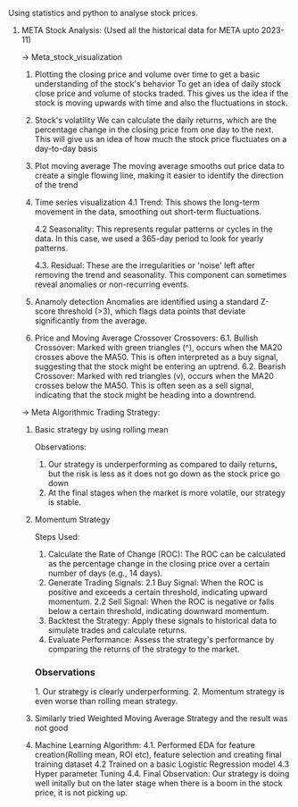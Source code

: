 Using statistics and python to analyse stock prices.

1. META Stock Analysis:
    (Used all the historical data for META upto 2023-11)

    -> Meta_stock_visualization
    1. Plotting the closing price and volume over time to get a basic understanding of the stock's behavior
        To get an idea of daily stock close price and volume of stocks traded. This gives us the idea if the stock is moving upwards with time and also the fluctuations in stock. 
    
    2.  Stock's volatility
        We can calculate the daily returns, which are the percentage change in the closing price from one day to the next. This will give us an idea of how much the stock price fluctuates on a day-to-day basis
    
    3. Plot moving average
        The moving average smooths out price data to create a single flowing line, making it easier to identify the direction of the trend
    
    4. Time series visualization
        4.1 Trend: This shows the long-term movement in the data, smoothing out short-term fluctuations.
    
        4.2 Seasonality: This represents regular patterns or cycles in the data. In this case, we used a 365-day period to look for yearly patterns.
    
        4.3. Residual: These are the irregularities or 'noise' left after removing the trend and seasonality. This component can sometimes reveal anomalies or non-recurring events.

    5. Anamoly detection
        Anomalies are identified using a standard Z-score threshold (>3), which flags data points that deviate significantly from the average.
    
    6. Price and Moving Average Crossover
        Crossovers:
        6.1. Bullish Crossover: Marked with green triangles (^), occurs when the MA20 crosses above the MA50. This is often interpreted as a buy signal, suggesting that the stock might be entering an uptrend.
        6.2. Bearish Crossover: Marked with red triangles (v), occurs when the MA20 crosses below the MA50. This is often seen as a sell signal, indicating that the stock might be heading into a downtrend.


    -> Meta Algorithmic Trading Strategy:
    1.  Basic strategy by using rolling mean

        Observations: 
        1. Our strategy is underperforming as compared to daily returns, but the risk is less as it does not go down as the stock price go down
        2. At the final stages when the market is more volatile, our strategy is stable.
    
    2. Momentum Strategy

        Steps Used:
        1. Calculate the Rate of Change (ROC):
        The ROC can be calculated as the percentage change in the closing price over a certain number of days (e.g., 14 days).
        2. Generate Trading Signals:
            2.1 Buy Signal: When the ROC is positive and exceeds a certain threshold, indicating upward momentum.
            2.2 Sell Signal: When the ROC is negative or falls below a certain threshold, indicating downward momentum.
        3. Backtest the Strategy: Apply these signals to historical data to simulate trades and calculate returns.
        4. Evaluate Performance: Assess the strategy's performance by comparing the returns of the strategy to the market.
    
        <h3>Observations </h3>
        1. Our strategy is clearly underperforming.
        2. Momentum strategy is even worse than rolling mean strategy.

    3. Similarly tried Weighted Moving Average Strategy and the result was not good

    4. Machine Learning Algorithm:
        4.1. Performed EDA for feature creation(Rolling mean, ROI etc), feature selection and creating final training dataset
        4.2 Trained on a basic Logistic Regression model
        4.3 Hyper parameter Tuning
        4.4. Final Observation: Our strategy is doing well initally but on the later stage when there is a boom in the stock price, it is not picking up.

